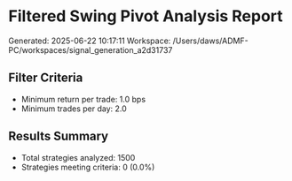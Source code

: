 # Filtered Swing Pivot Analysis Report
Generated: 2025-06-22 10:17:11
Workspace: /Users/daws/ADMF-PC/workspaces/signal_generation_a2d31737

## Filter Criteria
- Minimum return per trade: 1.0 bps
- Minimum trades per day: 2.0

## Results Summary
- Total strategies analyzed: 1500
- Strategies meeting criteria: 0 (0.0%)
